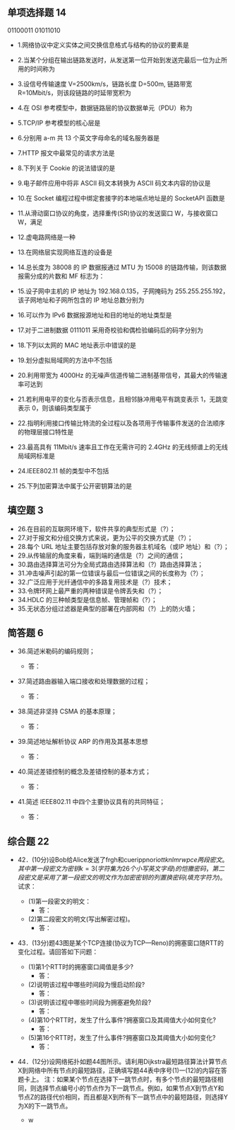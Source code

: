 ## 单项选择题 14
01100011
01011010

- 1.网络协议中定义实体之间交换信息格式与结构的协议的要素是

- 2.当某个分组在输出链路发送时，从发送第一位开始到发送完最后一位为止所用的时间称为

- 3.设信号传输速度 V=2500km/s，链路长度 D=500m, 链路带宽 R=10Mbit/s，则该段链路的时延带宽积为

- 4.在 OSI 参考模型中，数据链路层的协议数据单元（PDU）称为

- 5.TCP/IP 参考模型的核心层是

- 6.分别用 a-m 共 13 个英文字母命名的域名服务器是

- 7.HTTP 报文中最常见的请求方法是

- 8.下列关于 Cookie 的说法错误的是

- 9.电子邮件应用中将非 ASCII 码文本转换为 ASCII 码文本内容的协议是 

- 10.在 Socket 编程过程中绑定套接字的本地端点地址是的 SocketAPI 函数是

- 11.从滑动窗口协议的角度，选择重传(SR)协议的发送窗口 W，与接收窗口 W，满足

- 12.虚电路网络是一种

- 13.在网络层实现网络互连的设备是

- 14.总长度为 38008 的 IP 数据报通过 MTU 为 15008 的链路传输，则该数据报需分成的片数和 MF 标志为：

- 15.设子网中主机的 IP 地址为 192.168.0.135，子网掩码为 255.255.255.192，该子网地址和子网所包含的 IP 地址总数分别为

- 16.可以作为 IPv6 数据报源地址和目的地址的地址类型是

- 17.对于二进制数据 0111011 采用奇校验和偶检验编码后的码字分别为

- 18.下列以太网的 MAC 地址表示中错误的是

- 19.划分虚拟局域网的方法中不包括

- 20.利用带宽为 4000Hz 的无噪声信道传输二进制基带信号，其最大的传输速率可达到

- 21.若利用电平的变化与否表示信息，且相邻脉冲用电平有跳变表示 1，无跳变表示 0，则该编码类型属于

- 22.指明利用接口传输比特流的全过程以及各项用于传输事件发送的合法顺序的物理层接口特性是

- 23.最高具有 11Mbit/s 速率且工作在无需许可的 2.4GHz 的无线频谱上的无线局域网标准是

- 24.IEEE802.11 帧的类型中不包括

- 25.下列加密算法中属于公开密钥算法的是

## 填空题 3
- 26.在目前的互联网环境下，软件共享的典型形式是（?）；
- 27.对于报文和分组交换方式来说，更为公平的交换方式是（?）；
- 28.每个 URL 地址主要包括存放对象的服务器主机域名（或IP 地址）和（?）；
- 29.从传输层的角度来看，端到端的通信是（?）之间的通信；
- 30.路由选择算法可分为全局式路由选择算法和（?）路由选择算法；
- 31.冲击噪声引起的第一位错误与最后一位错误之间的长度称为（?）；
- 32.广泛应用于光纤通信中的多路复用技术是（?）技术；
- 33.令牌环网上最严重的两种错误是令牌丢失和（?）；
- 34.HDLC 的三种帧类型是信息帧、管理帧和（?）；
- 35.无状态分组过滤器是典型的部署在内部网和（?）上的防火墙；

## 简答题 6
- 36.简述米勒码的编码规则；
  - 答：

- 37.简述路由器输入端口接收和处理数据的过程；
  - 答：

- 38.简述非坚持 CSMA 的基本原理；
  - 答：

- 39.简述地址解析协议 ARP 的作用及其基本思想
  - 答：

- 40.简述差错控制的概念及差错控制的基本方式；
  - 答：

- 41.简述 IEEE802.11 中四个主要协议具有的共同特征；
  - 答：

## 综合题 22
- 42．(10分)设Bob给Alice发送了frgh和cuerippnori$ottknlmrwpce两段密文。其中第一段密文为密钥k=3(字符集为26个小写英文字母)的恺撒密码，第二段密文是采用了第一段密文的明文作为加密密钥的列置换密码(填充字符为$)。试求：
  - (1)第一段密文的明文：
    - 答：
  - (2)第二段密文的明文(写出解密过程)。
    - 答：

- 43．(13分)题43图是某个TCP连接(协议为TCP—Reno)的拥塞窗口随RTT的变化过程。请回答如下问题：
  - (1)第1个RTT时的拥塞窗口阈值是多少?
    - 答：
  - (2)说明该过程中哪些时间段为慢启动阶段?
    - 答：
  - (3)说明该过程中哪些时间段为拥塞避免阶段?
    - 答：
  - (4)第10个RTT时，发生了什么事件?拥塞窗口及其阈值大小如何变化?
    - 答：
  - (5)第16个RTT时，发生了什么事件?拥塞窗口及其阈值大小如何变化? 
    - 答：

- 44．(12分)设网络拓扑如题44图所示。请利用Dijkstra最短路径算法计算节点X到网络中所有节点的最短路径，正确填写题44表中序号(1)一(12)的内容在答题卡上。
    注：如果某个节点在选择下一跳节点时，有多个节点的最短路径相同，则选择节点编号小的节点作为下一跳节点。例如，如果节点X到节点Y和节点Z的路径代价相同，而且都是X到所有下一跳节点中的最短路径，则选择Y为X的下一跳节点。
    - w